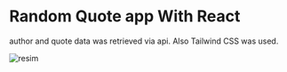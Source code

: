 # Random Quote app With React

author and quote data was retrieved via api. Also Tailwind CSS was used.

![resim](https://github.com/mbrkilic/randomQuotes/assets/80039230/3cc23fd3-2414-4c87-8dd8-895ebc2b7d7e)

